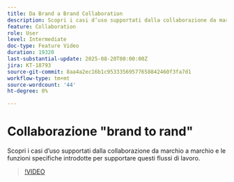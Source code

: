 ```yaml
---
title: Da Brand a Brand Collaboration
description: Scopri i casi d’uso supportati dalla collaborazione da marchio a marchio e le funzioni specifiche introdotte per supportare questi flussi di lavoro.
feature: Collaboration
role: User
level: Intermediate
doc-type: Feature Video
duration: 19320
last-substantial-update: 2025-08-20T00:00:00Z
jira: KT-18793
source-git-commit: 8aa4a2ec16b1c95333569577658842460f3fa7d1
workflow-type: tm+mt
source-wordcount: '44'
ht-degree: 0%

---
```



# Collaborazione &quot;brand to rand&quot;

Scopri i casi d’uso supportati dalla collaborazione da marchio a marchio e le funzioni specifiche introdotte per supportare questi flussi di lavoro.

>[!VIDEO](https://video.tv.adobe.com/v/3470944/?learn=on&enablevpops&captions=ita)
